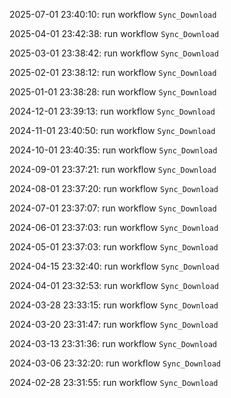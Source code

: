 2025-07-01 23:40:10: run workflow `Sync_Download` 

2025-04-01 23:42:38: run workflow `Sync_Download` 

2025-03-01 23:38:42: run workflow `Sync_Download` 

2025-02-01 23:38:12: run workflow `Sync_Download` 

2025-01-01 23:38:28: run workflow `Sync_Download` 

2024-12-01 23:39:13: run workflow `Sync_Download` 

2024-11-01 23:40:50: run workflow `Sync_Download` 

2024-10-01 23:40:35: run workflow `Sync_Download` 

2024-09-01 23:37:21: run workflow `Sync_Download` 

2024-08-01 23:37:20: run workflow `Sync_Download` 

2024-07-01 23:37:07: run workflow `Sync_Download` 

2024-06-01 23:37:03: run workflow `Sync_Download` 

2024-05-01 23:37:03: run workflow `Sync_Download` 

2024-04-15 23:32:40: run workflow `Sync_Download` 

2024-04-01 23:32:53: run workflow `Sync_Download` 

2024-03-28 23:33:15: run workflow `Sync_Download` 

2024-03-20 23:31:47: run workflow `Sync_Download` 

2024-03-13 23:31:36: run workflow `Sync_Download` 

2024-03-06 23:32:20: run workflow `Sync_Download` 

2024-02-28 23:31:55: run workflow `Sync_Download` 


